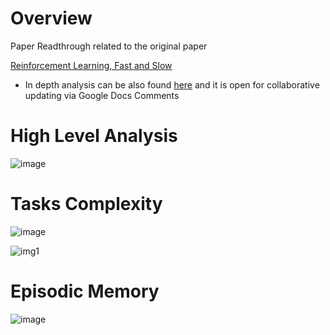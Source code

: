 
# Overview 

Paper Readthrough related to the original paper 

[Reinforcement Learning, Fast and Slow](https://www.cell.com/trends/cognitive-sciences/fulltext/S1364-6613(19)30061-0)

- In depth analysis can be also found [here](https://drive.google.com/open?id=18-EXd6uKowrT3wiTzR6ZUk6CbP6DRyokLYaRlXu97Q0) and it is open for collaborative updating via Google Docs Comments 

# High Level Analysis 

![image](https://user-images.githubusercontent.com/6381645/71469575-e8734680-27c9-11ea-9969-33bea01a8ad8.png)

# Tasks Complexity 

![image](https://user-images.githubusercontent.com/6381645/71470006-2886f900-27cb-11ea-9d35-ba71af80fda8.png)

![img1](https://marlin-prod.literatumonline.com/cms/attachment/be3c29d6-9e64-4638-ad46-f663b2bb2bbb/gr1b1.jpg)



# Episodic Memory 

![image](https://user-images.githubusercontent.com/6381645/71470425-60db0700-27cc-11ea-8aeb-b1fdc18e6373.png)







